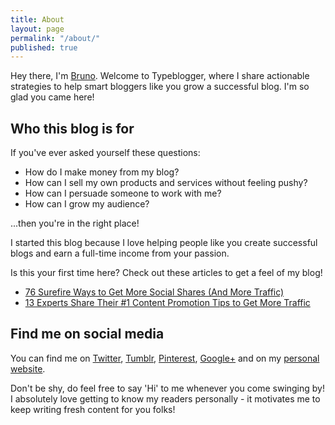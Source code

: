 ```yaml
---
title: About
layout: page
permalink: "/about/"
published: true
---
```


Hey there, I'm [Bruno](https://brunotandev.github.io). Welcome to Typeblogger, where I share actionable strategies to help smart bloggers like you grow a successful blog. I'm so glad you came here!

## Who this blog is for

If you've ever asked yourself these questions:

* How do I make money from my blog?
* How can I sell my own products and services without feeling pushy?
* How can I persuade someone to work with me?
* How can I grow my audience?

...then you're in the right place! 

I started this blog because I love helping people like you create successful blogs and earn a full-time income from your passion.

Is this your first time here? Check out these articles to get a feel of my blog!

* [76 Surefire Ways to Get More Social Shares (And More Traffic)](https://typeblogger.github.io/social-shares/)
* [13 Experts Share Their #1 Content Promotion Tips to Get More Traffic](https://typeblogger.github.io/blog-promotion/)

## Find me on social media

You can find me on [Twitter](http://twitter.com/brunotandev), [Tumblr](http://brunotandev.tumblr.com), [Pinterest](http://pinterest.com/brunotandev), [Google+](https://plus.google.com/105286767710255268585) and on my [personal website](https://brunotandev.github.io/). 

Don't be shy, do feel free to say 'Hi' to me whenever you come swinging by! I absolutely love getting to know my readers personally - it motivates me to keep writing fresh content for you folks!
